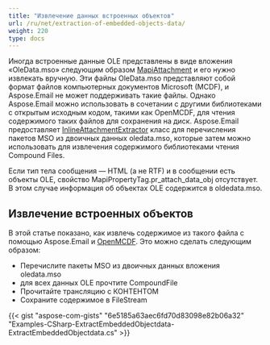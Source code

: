 ```yaml
---
title: "Извлечение данных встроенных объектов"
url: /ru/net/extraction-of-embedded-objects-data/
weight: 220
type: docs
---
```



Иногда встроенные данные OLE представлены в виде вложения «OleData.mso» следующим образом [MapiAttachment](https://apireference.aspose.com/net/email/aspose.email.mapi/mapiattachment) и его нужно извлекать вручную. Эти файлы OleData.mso представляют собой формат файлов компьютерных документов Microsoft (MCDF), и Aspose.Email не может поддерживать такие файлы. Однако Aspose.Email можно использовать в сочетании с другими библиотеками с открытым исходным кодом, такими как OpenMCDF, для чтения содержимого таких файлов для сохранения на диск. Aspose.Email предоставляет [InlineAttachmentExtractor](https://apireference.aspose.com/net/email/aspose.email.mapi/inlineattachmentextractor) класс для перечисления пакетов MSO из двоичных данных oledata.mso, которые затем можно использовать для извлечения содержимого библиотеками чтения Compound Files.

Если тип тела сообщения — HTML (а не RTF) и в сообщении есть объекты OLE, свойство MapiPropertyTag.pr_attach_data_obj отсутствует. В этом случае информация об объектах OLE содержится в oldedata.mso.
## **Извлечение встроенных объектов**
В этой статье показано, как извлечь содержимое из такого файла с помощью Aspose.Email и [OpenMCDF](http://sourceforge.net/projects/openmcdf/). Это можно сделать следующим образом:

- Перечислите пакеты MSO из двоичных данных вложения oledata.mso
- для всех данных OLE прочтите CompoundFile
- Прочитайте трансляцию с КОНТЕНТОМ
- Сохраните содержимое в FileStream



{{< gist "aspose-com-gists" "6e5185a63aec6fd70d83098e82b06a32" "Examples-CSharp-ExtractEmbeddedObjectdata-ExtractEmbeddedObjectdata.cs" >}}
